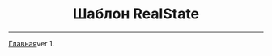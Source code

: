 <h1 align="center">Шаблон RealState</h1>
<hr>
<a href="https://qscape.ru/nedviga/verstka/index.php" align="center">Главная</a><span>ver 1.</span> 
